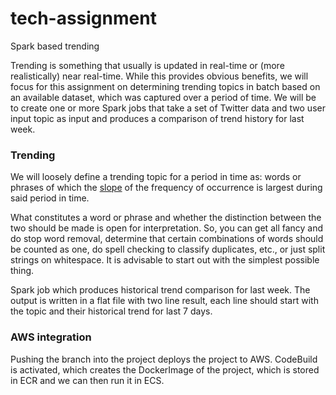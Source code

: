 
# tech-assignment

Spark based trending


Trending is something that usually is updated in real-time or (more realistically) near real-time. While this provides obvious benefits, we will focus for this assignment on determining trending topics in batch based on an available dataset, which was captured over a period of time.
We will be to create one or more Spark jobs that take a set of Twitter data and two user input topic as input and produces a comparison of trend history  for last week.

### Trending
We will loosely define a trending topic for a period in time as: words or phrases of which the [slope](https://en.wikipedia.org/wiki/Slope) of the frequency of occurrence is largest during said period in time.

What constitutes a word or phrase and whether the distinction between the two should be made is open for interpretation. So, you can get all fancy and do stop word removal, determine that certain combinations of words should be counted as one, do spell checking to classify duplicates, etc., or just split strings on whitespace. It is advisable to start out with the simplest possible thing.

Spark job which produces historical trend comparison for last week. 
The output is written in a flat file with two line result, each line should start with the topic and their historical trend for last 7 days.


### AWS integration
Pushing the branch into the project deploys the project to AWS. CodeBuild is activated, which creates the DockerImage of the project, which is stored in ECR and we can then run it in ECS.
